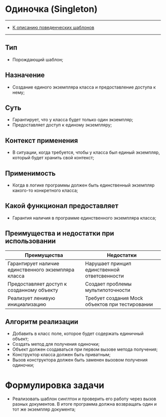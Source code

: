 # Одиночка (Singleton)
****
* [К описанию поведенческих шаблонов](../README.md)
****
## Тип
* Порождающий шаблон;

## Назначение
* Создание единого экземпляра класса и предоставление доступа к нему;

## Суть
* Гарантирует, что у класса будет только один экземпляр;
* Предоставляет доступ к единому экземпляру;

## Контекст применения
* В ситуации, когда требуется, чтобы у класса был единый экземпляр, 
который будет хранить свой контекст;

## Применимость
* Когда в логике программы должен быть единственный экземпляр какого-то конкретного класса; 

## Какой функционал предоставляет
* Гарантия наличия в программе единственного экземпляра класса;

## Преимущества и недостатки при использовании
| Преимущества                                        | Недостатки                                      |
|-----------------------------------------------------|-------------------------------------------------|
| Гарантирует наличие единственного экземпляра класса | Нарушает принцип единственной ответсвенности    |
| Предоставляет доступ к созданному объекту           | Создает проблемы мультипоточности               |
| Реализует ленивую инициализацию                     | Требует создания Mock объектов при тестировании |

## Алгоритм реализации
* Добавить в класс поле, которое будет содержать единичный объект;
* Создать метод для получения одиночки;
* Объект должен создаваться при первом вызове метода получения;
* Конструктор класса должен быть приватным;
* Вызов конструктора должен быть заменен вызовом получения одиночки;

# Формулировка задачи
* Реализовать шаблон синглтон и проверить его работу через вызов разных документов. 
В итоге программа должна возвращать один и тот же экземпляр документа;